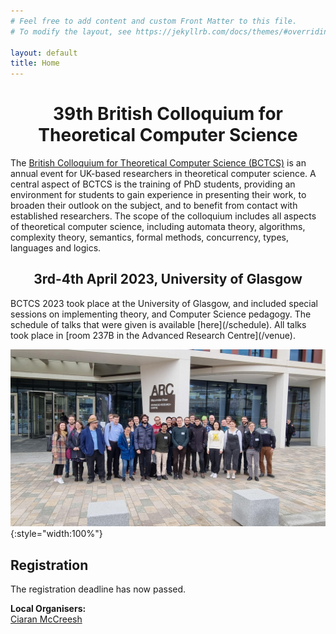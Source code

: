 ```yaml
---
# Feel free to add content and custom Front Matter to this file.
# To modify the layout, see https://jekyllrb.com/docs/themes/#overriding-theme-defaults

layout: default
title: Home
---
```

<h1 style="text-align: center;"> 39th British Colloquium for <br />Theoretical Computer Science</h1>


The [British Colloquium for Theoretical Computer Science (BCTCS)](https://www.bctcs.ac.uk/) is an annual event for UK-based researchers in theoretical computer science. A central aspect of BCTCS is the training of PhD students, providing an environment for students to gain experience in presenting their work, to broaden their outlook on the subject, and to benefit from contact with established researchers. The scope of the colloquium includes all aspects of theoretical computer science, including automata theory, algorithms, complexity theory, semantics, formal methods, concurrency, types, languages and logics.

<h2 style="text-align: center;">3rd-4th April 2023, University of Glasgow </h2>
BCTCS 2023 took place at the University of Glasgow, and included special sessions on implementing theory, and Computer Science pedagogy. The schedule of talks that were given is available [here](/schedule). All talks took place in [room 237B in the Advanced Research Centre](/venue).

![Attendees at the BCTCS 2023](/assets/GroupPhoto.jpg){:style="width:100%"}
## Registration

The registration deadline has now passed.

**Local Organisers:** <br />
[Ciaran McCreesh](mailto:ciaran.mccreesh@glasgow.ac.uk)
